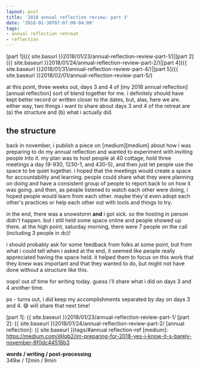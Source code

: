 ```yaml
---
layout: post
title: '2018 annual reflection review: part 3'
date: '2018-01-30T07:07:00-04:00'
tags:
- annual reflection retreat
- reflection
--- 
```


[part 1]({{ site.basurl }}2018/01/23/annual-reflection-review-part-1/)|[part 2]({{ site.baseurl }}2018/01/24/annual-reflection-review-part-2/)|[part 4]({{ site.baseurl }}2018/01/31/annual-reflection-review-part-4/)|[part 5]({{ site.baseurl }}2018/02/01/annual-reflection-review-part-5/)

at this point, three weeks out, days 3 and 4 of [my 2018 annual reflection][annual reflection] sort of blend together for me. i definitely should have kept better record or written closer to the dates, but, alas, here we are. either way, two things i want to share about days 3 and 4 of the retreat are (a) the structure and (b) what i actually did. 

## the structure

back in november, i publish a piece on [medium][medium] about how i was preparing to do my annual reflection and wanted to experiment with inviting people into it. my plan was to host people at 40 cottage, hold three meetings a day (9-930, 1230-1, and 430-5), and then just let people use the space to be quiet together. i hoped that the meetings would create a space for accountability and learning. people could share what they were planning on doing and have a consistent group of people to report back to on how it was going. and then, as people listened to watch each other were doing, i hoped people would learn from each other. maybe they'd even adopt each other's practices or help each other out with tools and things to try. 

in the end, there was a snowstorm **and** i got sick. so the hosting in person didn't happen. but i still held some space online and people showed up there. at the high point, saturday morning, there were 7 people on the call (including 3 people in dc)!

i should probably ask for some feedback from folks at some point, but from what i could tell when i asked at the end, it seemed like people really appreciated having the space held. it helped them to focus on this work that they knew was important and that they wanted to do, but might not have done without a structure like this. 

oops! out of time for writing today. guess i'll share what i did on days 3 and 4 another time. 

ps - turns out, i did keep my accomplishments separated by day on days 3 and 4. :sweat_smile: will share that next time!

<!-- hyperlink bank -->
[friend ecosystem]: https://medium.com/@lqb2/planning-out-my-friend-ecosystem-95175246458d
[unravel your year]: http://www.susannahconway.com/unravel/
[part 1]: {{ site.baseurl }}2018/01/23/annual-reflection-review-part-1/
[part 2]: {{ site.baseurl }}2018/01/24/annual-reflection-review-part-2/
[annual reflection]: {{ site.baseurl }}tags/#annual reflection-ref
[medium]: https://medium.com/@lqb2/im-preparing-for-2018-yes-i-know-it-s-barely-november-8f0dc44516b3

<!-- &#042; = asterisk -->
<!-- &#039; = single quote '-->

**words / writing / post-processing**  
349w / 12min / 9min